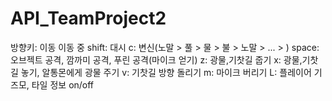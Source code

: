 # API_TeamProject2

방향키: 이동
이동 중 shift: 대시
c: 변신(노말 > 풀 > 물 > 불 > 노말 > ... > )
space: 오브젝트 공격, 깜까미 공격, 푸린 공격(마이크 얻기)
z: 광물,기찻길 줍기
x: 광물,기찻길 놓기, 알통몬에게 광물 주기
v: 기찻길 방향 돌리기
m: 마이크 버리기
L: 플레이어 기즈모, 타일 정보 on/off
